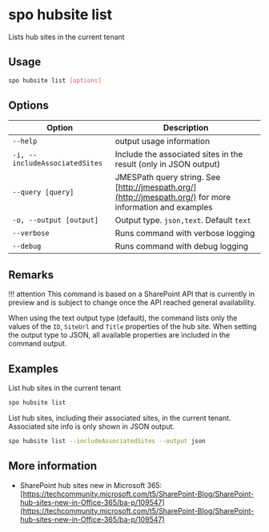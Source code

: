 # spo hubsite list

Lists hub sites in the current tenant

## Usage

```sh
spo hubsite list [options]
```

## Options

Option|Description
------|-----------
`--help`|output usage information
`-i, --includeAssociatedSites`|Include the associated sites in the result (only in JSON output)
`--query [query]`|JMESPath query string. See [http://jmespath.org/](http://jmespath.org/) for more information and examples
`-o, --output [output]`|Output type. `json,text`. Default `text`
`--verbose`|Runs command with verbose logging
`--debug`|Runs command with debug logging

## Remarks

!!! attention
    This command is based on a SharePoint API that is currently in preview and is subject to change once the API reached general availability.

When using the text output type (default), the command lists only the values of the `ID`, `SiteUrl` and `Title` properties of the hub site. When setting the output type to JSON, all available properties are included in the command output.

## Examples

List hub sites in the current tenant

```sh
spo hubsite list
```

List hub sites, including their associated sites, in the current tenant. Associated site info is only shown in JSON output.

```sh
spo hubsite list --includeAssociatedSites --output json
```

## More information

- SharePoint hub sites new in Microsoft 365: [https://techcommunity.microsoft.com/t5/SharePoint-Blog/SharePoint-hub-sites-new-in-Office-365/ba-p/109547](https://techcommunity.microsoft.com/t5/SharePoint-Blog/SharePoint-hub-sites-new-in-Office-365/ba-p/109547)
